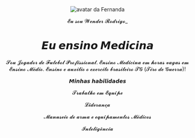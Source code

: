 <!DOCTYPE html>
<html lang="pt-br">

<head>
    <meta charset="UTF-8">
    <meta name="viewport" content="width=device-width, initial-scale=1.0">
    <link rel="stylesheet" href="style.css">
    <title>Meu portfólio</title>
</head>

<body>
    <header>
        <img src="img/AvatarMaker (2).png" alt="avatar da Fernanda" srcset="">
        <p>𝓔𝓾 𝓼𝓸𝓾 𝓦𝓮𝓷𝓭𝓮𝓻 𝓡𝓸𝓭𝓻𝓲𝓰𝓸_</p>
        <h1>𝙀𝙪 𝙚𝙣𝙨𝙞𝙣𝙤 𝙈𝙚𝙙𝙞𝙘𝙞𝙣𝙖 </h1>
        <p>𝓢𝓸𝓾 𝓙𝓸𝓰𝓪𝓭𝓸𝓻 𝓭𝓮 𝓕𝓾𝓽𝓮𝓫𝓸𝓵 𝓟𝓻𝓸𝓯𝓲𝓼𝓼𝓲𝓸𝓷𝓪𝓵. 𝓔𝓷𝓼𝓲𝓷𝓸 𝓜𝓮𝓭𝓲𝓬𝓲𝓷𝓪 𝓮𝓶 𝓱𝓸𝓻𝓪𝓼 𝓿𝓪𝓰𝓪𝓼 𝓮𝓶 𝓔𝓷𝓼𝓲𝓷𝓸 𝓜𝓮́𝓭𝓲𝓸. 𝓔𝓷𝓼𝓲𝓷𝓸 𝓮 𝓪𝓾𝔁𝓲𝓵𝓲𝓸 𝓸 𝓮𝔁𝓮𝓻𝓬𝓲𝓽𝓸 𝓫𝓻𝓪𝓼𝓲𝓵𝓮𝓲𝓻𝓸 𝓣𝓖 (𝓣𝓲𝓻𝓸 𝓭𝓮 𝓖𝓾𝓮𝓻𝓻𝓪)!</p>
        <p>𝙈𝙞𝙣𝙝𝙖𝙨 𝙝𝙖𝙗𝙞𝙡𝙞𝙙𝙖𝙙𝙚𝙨</p>
        <div>
            <p>𝓣𝓻𝓪𝓫𝓪𝓵𝓱𝓸 𝓮𝓶 𝓔𝓺𝓾𝓲𝓹𝓮</p>
            <p>𝓛𝓲𝓭𝓮𝓻𝓪𝓷𝓬̧𝓪</p>
            <p>𝓜𝓪𝓷𝓾𝓼𝓮𝓲𝓸 𝓭𝓮 𝓪𝓻𝓶𝓪 𝓮 𝓮𝓺𝓾𝓲𝓹𝓪𝓶𝓮𝓷𝓽𝓸𝓼 𝓜𝓮́𝓭𝓲𝓬𝓸𝓼</p>
            <p>𝓘𝓷𝓽𝓮𝓵𝓲𝓰𝓮̂𝓷𝓬𝓲𝓪</p>
        </div>
    </header>
</body>

</html>
